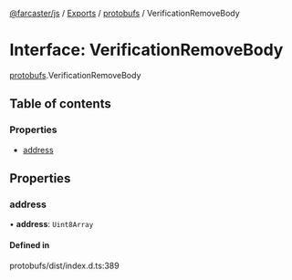 [@farcaster/js](../README.md) / [Exports](../modules.md) / [protobufs](../modules/protobufs.md) / VerificationRemoveBody

# Interface: VerificationRemoveBody

[protobufs](../modules/protobufs.md).VerificationRemoveBody

## Table of contents

### Properties

- [address](protobufs.VerificationRemoveBody.md#address)

## Properties

### address

• **address**: `Uint8Array`

#### Defined in

protobufs/dist/index.d.ts:389
